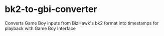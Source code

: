 # bk2-to-gbi-converter
Converts Game Boy inputs from BizHawk's bk2 format into timestamps for playback with Game Boy Interface
